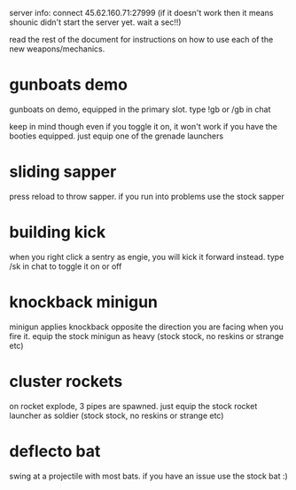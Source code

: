 server info: connect 45.62.160.71:27999 (if it doesn't work then it means shounic didn't start the server yet. wait a sec!!)

read the rest of the document for instructions on how to use each of the new weapons/mechanics.

# gunboats demo
gunboats on demo, equipped in the primary slot. type !gb or /gb in chat

keep in mind though even if you toggle it on, it won't work if you have the booties equipped. just equip one of the grenade launchers

# sliding sapper
press reload to throw sapper. if you run into problems use the stock sapper

# building kick
when you right click a sentry as engie, you will kick it forward instead. type /sk in chat to toggle it on or off

# knockback minigun
minigun applies knockback opposite the direction you are facing when you fire it. equip the stock minigun as heavy (stock stock, no reskins or strange etc)

# cluster rockets
on rocket explode, 3 pipes are spawned. just equip the stock rocket launcher as soldier (stock stock, no reskins or strange etc)

# deflecto bat
swing at a projectile with most bats. if you have an issue use the stock bat :)
